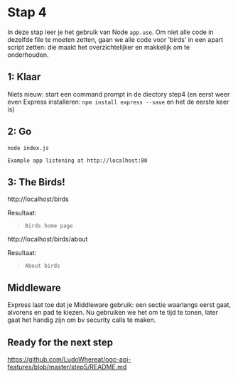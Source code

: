 # Stap 4

In deze stap leer je het gebruik van Node `app.use`. Om niet alle code in dezelfde file te moeten zetten, gaan we alle code voor 'birds' in een apart script zetten: die maakt het overzichtelijker en makkelijk om te onderhouden.

## 1: Klaar

Niets nieuw: start een command prompt in de diectory step4
(en eerst weer even Express installeren: `npm install express --save` en het de eerste keer is)

## 2: Go
```
node index.js
```

`Example app listening at http://localhost:80`

## 3: The Birds!

http://localhost/birds

Resultaat:
> `Birds home page`

http://localhost/birds/about

Resultaat:
> `About birds`

## Middleware
Express laat toe dat je Middleware gebruik: een sectie waarlangs eerst gaat, alvorens en pad te kiezen.
Nu gebruiken we het om te tijd te tonen, later gaat het handig zijn om bv security calls te maken.

## Ready for the next step
https://github.com/LudoWhereat/ogc-api-features/blob/master/step5/README.md
